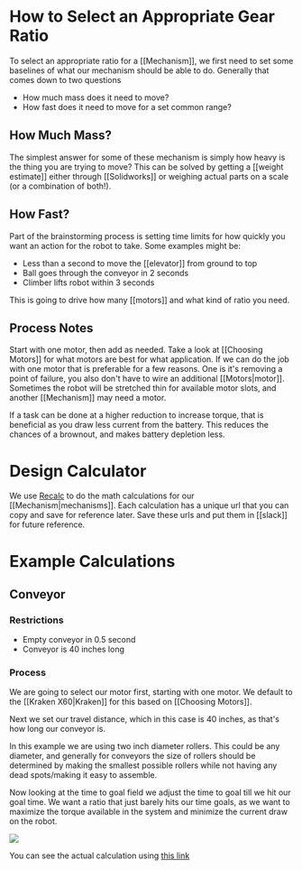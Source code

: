# How to Select an Appropriate Gear Ratio

To select an appropriate ratio for a [[Mechanism]], we first need to set some baselines of what our mechanism should be able to do. Generally that comes down to two questions

- How much mass does it need to move?
- How fast does it need to move for a set common range?

## How Much Mass?

The simplest answer for some of these mechanism is simply how heavy is the thing you are trying to move? This can be solved by getting a [[weight estimate]] either through [[Solidworks]] or weighing actual parts on a scale (or a combination of both!).

## How Fast?

Part of the brainstorming process is setting time limits for how quickly you want an action for the robot to take. Some examples might be:

- Less than a second to move the [[elevator]] from ground to top
- Ball goes through the conveyor in 2 seconds
- Climber lifts robot within 3 seconds

This is going to drive how many [[motors]] and what kind of ratio you need.

## Process Notes

Start with one motor, then add as needed. Take a look at [[Choosing Motors]] for what motors are best for what application. If we can do the job with one motor that is preferable for a few reasons. One is it's removing a point of failure, you also don't have to wire an additional [[Motors|motor]]. Sometimes the robot will be stretched thin for available motor slots, and another [[Mechanism]] may need a motor.

If a task can be done at a higher reduction to increase torque, that is beneficial as you draw less current from the battery. This reduces the chances of a brownout, and makes battery depletion less.
# Design Calculator

We use [Recalc](https://www.reca.lc/) to do the math calculations for our [[Mechanism|mechanisms]]. Each calculation has a unique url that you can copy and save for reference later. Save these urls and put them in [[slack]] for future reference.

# Example Calculations

## Conveyor

### Restrictions
- Empty conveyor in 0.5 second
- Conveyor is 40 inches long

### Process

We are going to select our motor first, starting with one motor. We default to the [[Kraken X60|Kraken]] for this based on [[Choosing Motors]].

Next we set our travel distance, which in this case is 40 inches, as that's how long our conveyor is.

In this example we are using two inch diameter rollers. This could be any diameter, and generally for conveyors the size of rollers should be determined by making the smallest possible rollers while not having any dead spots/making it easy to assemble.

Now looking at the time to goal field we adjust the time to goal till we hit our goal time. We want a ratio that just barely hits our time goals, as we want to maximize the torque available in the system and minimize the current draw on the robot.

![](https://i.imgur.com/W3f79fG.png)

You can see the actual calculation using [this link](https://www.reca.lc/intake?drivetrainSpeed=%7B%22s%22%3A14%2C%22u%22%3A%22ft%2Fs%22%7D&motor=%7B%22quantity%22%3A1%2C%22name%22%3A%22Kraken%20X60%2A%22%7D&ratio=%7B%22magnitude%22%3A7%2C%22ratioType%22%3A%22Reduction%22%7D&rollerDiameter=%7B%22s%22%3A2%2C%22u%22%3A%22in%22%7D&targetTimeToGoal=%7B%22s%22%3A0.25%2C%22u%22%3A%22s%22%7D&travelDistance=%7B%22s%22%3A40%2C%22u%22%3A%22in%22%7D)